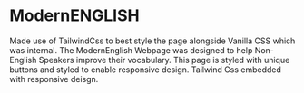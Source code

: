 # ModernENGLISH
Made use of  TailwindCss to best style the page alongside Vanilla CSS which was internal. 
The ModernEnglish Webpage was designed to help Non-English Speakers improve their vocabulary.
This page is styled with unique buttons and styled to enable responsive design.
Tailwind Css embedded with responsive deisgn.
